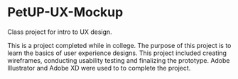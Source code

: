 # PetUP-UX-Mockup
Class project for intro to UX design.

This is a project completed while in college. The purpose of this project is to learn the basics of user experience designs. This project included creating wireframes, conducting usability testing and finalizing the prototype. Adobe Illustrator and Adobe XD were used to to complete the project.
